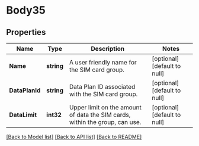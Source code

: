 # Body35

## Properties
Name | Type | Description | Notes
------------ | ------------- | ------------- | -------------
**Name** | **string** | A user friendly name for the SIM card group. | [optional] [default to null]
**DataPlanId** | **string** | Data Plan ID associated with the SIM card group. | [optional] [default to null]
**DataLimit** | **int32** | Upper limit on the amount of data the SIM cards, within the group, can use. | [optional] [default to null]

[[Back to Model list]](../README.md#documentation-for-models) [[Back to API list]](../README.md#documentation-for-api-endpoints) [[Back to README]](../README.md)

